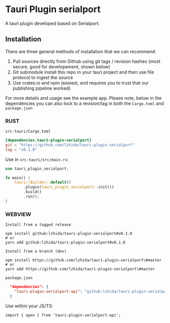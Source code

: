 
# Tauri Plugin serialport

A tauri plugin developed based on Serialport.

## Installation

There are three general methods of installation that we can recommend.

1. Pull sources directly from Github using git tags / revision hashes (most secure, good for developement, shown below)
2. Git submodule install this repo in your tauri project and then use file protocol to ingest the source
3. Use crates.io and npm (easiest, and requires you to trust that our publishing pipeline worked)

For more details and usage see the example app. Please note, below in the dependencies you can also lock to a revision/tag in both the `Cargo.toml` and `package.json`

### RUST

`src-tauri/Cargo.toml`

```toml
[dependencies.tauri-plugin-serialport]
git = "https://github.com/lzhida/tauri-plugin-serialport"
tag = "v0.1.0"
```

Use in `src-tauri/src/main.rs`:

```RUST
use tauri_plugin_serialport;

fn main() {
    tauri::Builder::default()
        .plugin(tauri_plugin_serialport::init())
        .build()
        .run();
}
```

### WEBVIEW

`Install from a tagged release`

```
npm install github:lzhida/tauri-plugin-serialport#v0.1.0
# or
yarn add github:lzhida/tauri-plugin-serialport#v0.1.0
```

`Install from a branch (dev)`

```
npm install https://github.com/lzhida/tauri-plugin-serialport\#master
# or
yarn add https://github.com/lzhida/tauri-plugin-serialport\#master
```

`package.json`

```json
  "dependencies": {
    "tauri-plugin-serialport-api": "github:lzhida/tauri-plugin-serialport#v0.1.0",
  }
```

Use within your JS/TS:

```JS
import { open } from 'tauri-plugin-serialport-api';
```
